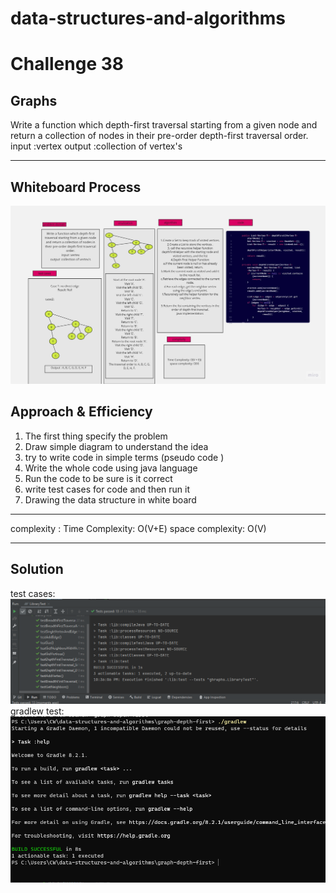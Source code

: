 # data-structures-and-algorithms

# Challenge 38
## Graphs
<!-- Description of the challenge -->
Write a function which depth-first traversal starting from a given node and return a collection of nodes in their pre-order depth-first traversal order.
input :vertex
output :collection of vertex's

--------------------------------------------------------------


## Whiteboard Process
<!-- Embedded whiteboard image -->
![Untitled (22).jpg](pic%2FUntitled%20%2822%29.jpg)

## Approach & Efficiency
<!-- What approach did you take? Why? What is the Big O space/time for this approach? -->
1. The first thing specify the problem
2. Draw simple diagram to understand the idea
3. try to write code in simple terms (pseudo code )
4. Write the whole code using java language
5. Run the code to be sure is it correct
6. write test cases for code and then run it
7. Drawing the data structure in white board



------------------------------------
complexity :
Time Complexity: O(V+E)
space complexity: O(V)

------------------------------------



## Solution
<!-- Show how to run your code,and examples of it in action -->
test cases:
![testcases38.PNG](pic%2Ftestcases38.PNG)
gradlew test:
![gradlew38.PNG](pic%2Fgradlew38.PNG)

